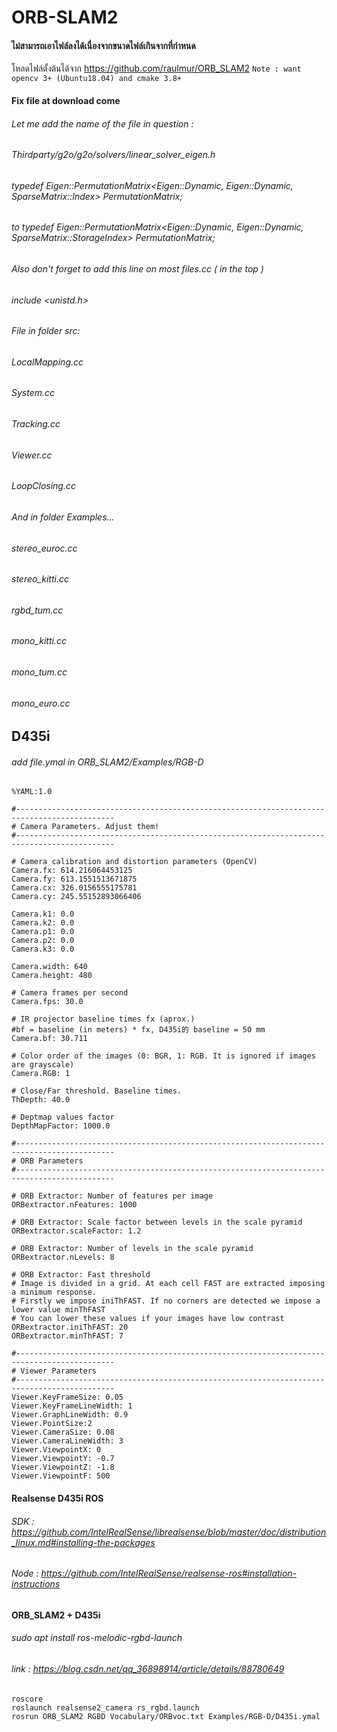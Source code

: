 # ORB-SLAM2
#### ไม่สามารถเอาไฟล์ลงได้เนื่องจากขนาดไฟล์เกินจากที่กำหนด
โหลดไฟล์ตั้งต้นได้จาก https://github.com/raulmur/ORB_SLAM2
`Note : want opencv 3+ (Ubuntu18.04) and cmake 3.8+`
#### Fix file at download come
###### Let me add the name of the file in question :
###### Thirdparty/g2o/g2o/solvers/linear_solver_eigen.h

###### typedef Eigen::PermutationMatrix<Eigen::Dynamic, Eigen::Dynamic, SparseMatrix::Index> PermutationMatrix;
###### to typedef Eigen::PermutationMatrix<Eigen::Dynamic, Eigen::Dynamic, SparseMatrix::StorageIndex> PermutationMatrix;

###### Also don't forget to add this line on most files.cc ( in the top )
###### include <unistd.h>

###### File in folder src:
###### LocalMapping.cc
###### System.cc
###### Tracking.cc
###### Viewer.cc
###### LoopClosing.cc

###### And in folder Examples...
###### stereo_euroc.cc
###### stereo_kitti.cc
###### rgbd_tum.cc
###### mono_kitti.cc
###### mono_tum.cc
###### mono_euro.cc

## D435i 
###### add file.ymal in ORB_SLAM2/Examples/RGB-D
```
%YAML:1.0

#--------------------------------------------------------------------------------------------
# Camera Parameters. Adjust them!
#--------------------------------------------------------------------------------------------

# Camera calibration and distortion parameters (OpenCV)
Camera.fx: 614.216064453125
Camera.fy: 613.1551513671875
Camera.cx: 326.0156555175781
Camera.cy: 245.55152893066406

Camera.k1: 0.0
Camera.k2: 0.0
Camera.p1: 0.0
Camera.p2: 0.0
Camera.k3: 0.0

Camera.width: 640
Camera.height: 480

# Camera frames per second
Camera.fps: 30.0

# IR projector baseline times fx (aprox.)
#bf = baseline (in meters) * fx, D435i的 baseline = 50 mm
Camera.bf: 30.711

# Color order of the images (0: BGR, 1: RGB. It is ignored if images are grayscale)
Camera.RGB: 1

# Close/Far threshold. Baseline times.
ThDepth: 40.0

# Deptmap values factor
DepthMapFactor: 1000.0

#--------------------------------------------------------------------------------------------
# ORB Parameters
#--------------------------------------------------------------------------------------------

# ORB Extractor: Number of features per image
ORBextractor.nFeatures: 1000

# ORB Extractor: Scale factor between levels in the scale pyramid  
ORBextractor.scaleFactor: 1.2

# ORB Extractor: Number of levels in the scale pyramid 
ORBextractor.nLevels: 8

# ORB Extractor: Fast threshold
# Image is divided in a grid. At each cell FAST are extracted imposing a minimum response.
# Firstly we impose iniThFAST. If no corners are detected we impose a lower value minThFAST
# You can lower these values if your images have low contrast          
ORBextractor.iniThFAST: 20
ORBextractor.minThFAST: 7

#--------------------------------------------------------------------------------------------
# Viewer Parameters
#--------------------------------------------------------------------------------------------
Viewer.KeyFrameSize: 0.05
Viewer.KeyFrameLineWidth: 1
Viewer.GraphLineWidth: 0.9
Viewer.PointSize:2
Viewer.CameraSize: 0.08
Viewer.CameraLineWidth: 3
Viewer.ViewpointX: 0
Viewer.ViewpointY: -0.7
Viewer.ViewpointZ: -1.8
Viewer.ViewpointF: 500
```
#### Realsense D435i ROS
###### SDK  : https://github.com/IntelRealSense/librealsense/blob/master/doc/distribution_linux.md#installing-the-packages
###### Node : https://github.com/IntelRealSense/realsense-ros#installation-instructions
#### ORB_SLAM2 + D435i
###### sudo apt install ros-melodic-rgbd-launch
###### link : https://blog.csdn.net/qq_36898914/article/details/88780649
```
roscore
roslaunch realsense2_camera rs_rgbd.launch
rosrun ORB_SLAM2 RGBD Vocabulary/ORBvoc.txt Examples/RGB-D/D435i.ymal
```
